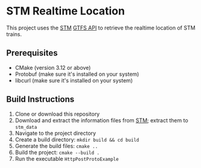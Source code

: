 # STM Realtime Location

This project uses the [STM](https://www.stm.info/en) [GTFS API](https://gtfs.org/) to retrieve the realtime location of STM trains.

## Prerequisites

- CMake (version 3.12 or above)
- Protobuf (make sure it's installed on your system)
- libcurl (make sure it's installed on your system)

## Build Instructions

1. Clone or download this repository
2. Download and extract the information files from [STM](http://www.stm.info/sites/default/files/gtfs/gtfs_stm.zip); extract them to `stm_data`
3. Navigate to the project directory
4. Create a build directory: `mkdir build && cd build`
5. Generate the build files: `cmake ..`
6. Build the project: `cmake --build .`
7. Run the executable `HttpPostProtoExample`
